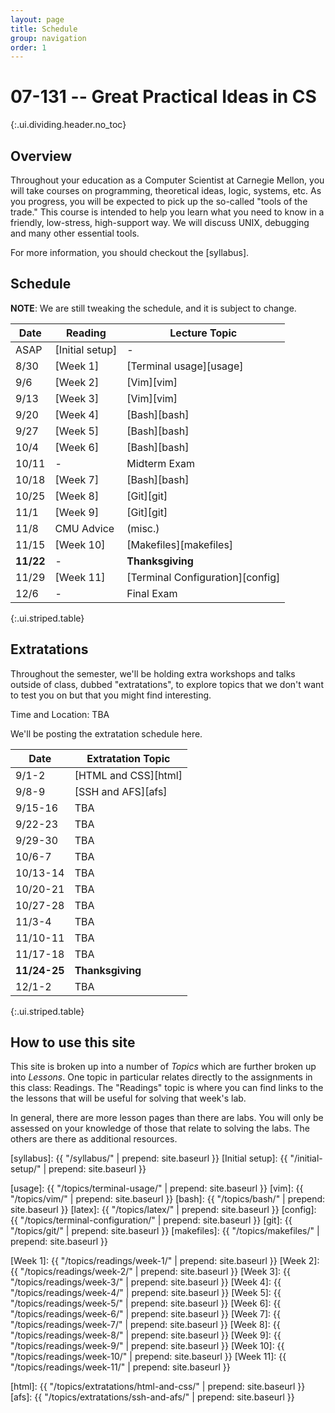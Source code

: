 ```yaml
---
layout: page
title: Schedule
group: navigation
order: 1
---
```


# 07-131 -- Great Practical Ideas in CS
{:.ui.dividing.header.no_toc}

## Overview

Throughout your education as a Computer Scientist at Carnegie Mellon, you will
take courses on programming, theoretical ideas, logic, systems, etc. As you
progress, you will be expected to pick up the so-called "tools of the trade."
This course is intended to help you learn what you need to know in a friendly,
low-stress, high-support way. We will discuss UNIX, debugging and many
other essential tools.

For more information, you should checkout the [syllabus].


## Schedule

**NOTE**: We are still tweaking the schedule, and it is subject to change.

| Date      | Reading         | Lecture Topic                    |
| ----      | -------         | -------------                    |
| ASAP      | [Initial setup] | -                                |
| 8/30      | [Week 1]        | [Terminal usage][usage]          |
| 9/6       | [Week 2]        | [Vim][vim]                       |
| 9/13      | [Week 3]        | [Vim][vim]                       |
| 9/20      | [Week 4]        | [Bash][bash]                     |
| 9/27      | [Week 5]        | [Bash][bash]                     |
| 10/4      | [Week 6]        | [Bash][bash]                     |
| 10/11     | -               | Midterm Exam                     |
| 10/18     | [Week 7]        | [Bash][bash]                     |
| 10/25     | [Week 8]        | [Git][git]                       |
| 11/1      | [Week 9]        | [Git][git]                       |
| 11/8      | CMU Advice      | (misc.)                          |
| 11/15     | [Week 10]       | [Makefiles][makefiles]           |
| __11/22__ | -               | __Thanksgiving__                 |
| 11/29     | [Week 11]       | [Terminal Configuration][config] |
| 12/6      | -               | Final Exam                       |
{:.ui.striped.table}

## Extratations

Throughout the semester, we'll be holding extra workshops and talks outside of
class, dubbed "extratations", to explore topics that we don't want to test you
on but that you might find interesting.

Time and Location: TBA

We'll be posting the extratation schedule here.

| Date         | Extratation Topic    |
| ----         | -----                |
| 9/1-2        | [HTML and CSS][html] |
| 9/8-9        | [SSH and AFS][afs]   |
| 9/15-16      | TBA                  |
| 9/22-23      | TBA                  |
| 9/29-30      | TBA                  |
| 10/6-7       | TBA                  |
| 10/13-14     | TBA                  |
| 10/20-21     | TBA                  |
| 10/27-28     | TBA                  |
| 11/3-4       | TBA                  |
| 11/10-11     | TBA                  |
| 11/17-18     | TBA                  |
| __11/24-25__ | __Thanksgiving__     |
| 12/1-2       | TBA                  |
{:.ui.striped.table}


## How to use this site

This site is broken up into a number of _Topics_ which are further broken up
into _Lessons_. One topic in particular relates directly to the assignments in
this class: Readings. The "Readings" topic is where you can find links to
the the lessons that will be useful for solving that week's lab.

In general, there are more lesson pages than there are labs. You will only be
assessed on your knowledge of those that relate to solving the labs. The others
are there as additional resources.



[syllabus]: {{ "/syllabus/" | prepend: site.baseurl }}
[Initial setup]: {{ "/initial-setup/" | prepend: site.baseurl }}

[usage]:     {{ "/topics/terminal-usage/"         | prepend: site.baseurl }}
[vim]:       {{ "/topics/vim/"                    | prepend: site.baseurl }}
[bash]:      {{ "/topics/bash/"                   | prepend: site.baseurl }}
[latex]:     {{ "/topics/latex/"                  | prepend: site.baseurl }}
[config]:    {{ "/topics/terminal-configuration/" | prepend: site.baseurl }}
[git]:       {{ "/topics/git/"                    | prepend: site.baseurl }}
[makefiles]: {{ "/topics/makefiles/"              | prepend: site.baseurl }}

[Week 1]:  {{ "/topics/readings/week-1/"  | prepend: site.baseurl }}
[Week 2]:  {{ "/topics/readings/week-2/"  | prepend: site.baseurl }}
[Week 3]:  {{ "/topics/readings/week-3/"  | prepend: site.baseurl }}
[Week 4]:  {{ "/topics/readings/week-4/"  | prepend: site.baseurl }}
[Week 5]:  {{ "/topics/readings/week-5/"  | prepend: site.baseurl }}
[Week 6]:  {{ "/topics/readings/week-6/"  | prepend: site.baseurl }}
[Week 7]:  {{ "/topics/readings/week-7/"  | prepend: site.baseurl }}
[Week 8]:  {{ "/topics/readings/week-8/"  | prepend: site.baseurl }}
[Week 9]:  {{ "/topics/readings/week-9/"  | prepend: site.baseurl }}
[Week 10]: {{ "/topics/readings/week-10/" | prepend: site.baseurl }}
[Week 11]: {{ "/topics/readings/week-11/" | prepend: site.baseurl }}

[html]: {{ "/topics/extratations/html-and-css/" | prepend: site.baseurl }}
[afs]: {{ "/topics/extratations/ssh-and-afs/" | prepend: site.baseurl }}

